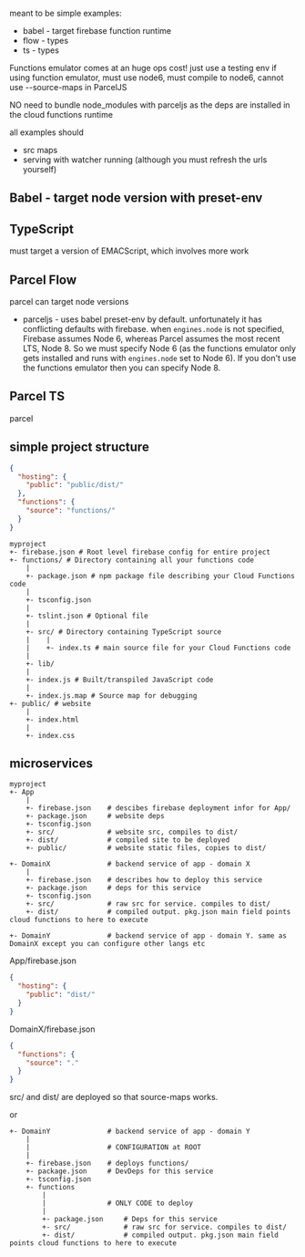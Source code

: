 meant to be simple examples:

- babel - target firebase function runtime
- flow - types
- ts - types

Functions emulator comes at an huge ops cost! just use a testing env
if using function emulator, must use node6, must compile to node6, cannot use --source-maps in ParcelJS

NO need to bundle node_modules with parceljs as the deps are installed in the cloud functions runtime

all examples should

- src maps
- serving with watcher running (although you must refresh the urls yourself)

## Babel - target node version with preset-env

## TypeScript

must target a version of EMACScript, which involves more work

## Parcel Flow

parcel can target node versions

- parceljs - uses babel preset-env by default. unfortunately it has conflicting defaults with firebase. when `engines.node` is not specified, Firebase assumes Node 6, whereas Parcel assumes the most recent LTS, Node 8. So we must specify Node 6 (as the functions emulator only gets installed and runs with `engines.node` set to Node 6). If you don't use the functions emulator then you can specify Node 8.

## Parcel TS

parcel

## simple project structure

```json
{
  "hosting": {
    "public": "public/dist/"
  },
  "functions": {
    "source": "functions/"
  }
}
```

```
myproject
+- firebase.json # Root level firebase config for entire project
+- functions/ # Directory containing all your functions code
    |
    +- package.json # npm package file describing your Cloud Functions code
    |
    +- tsconfig.json
    |
    +- tslint.json # Optional file
    |
    +- src/ # Directory containing TypeScript source
    |    |
    |    +- index.ts # main source file for your Cloud Functions code
    |
    +- lib/
    |
    +- index.js # Built/transpiled JavaScript code
    |
    +- index.js.map # Source map for debugging
+- public/ # website
    |
    +- index.html
    |
    +- index.css
```

## microservices

```
myproject
+- App
    |
    +- firebase.json    # descibes firebase deployment infor for App/
    +- package.json     # website deps
    +- tsconfig.json
    +- src/             # website src, compiles to dist/
    +- dist/            # compiled site to be deployed
    +- public/          # website static files, copies to dist/

+- DomainX              # backend service of app - domain X
    |
    +- firebase.json    # describes how to deploy this service
    +- package.json     # deps for this service
    +- tsconfig.json
    +- src/             # raw src for service. compiles to dist/
    +- dist/            # compiled output. pkg.json main field points cloud functions to here to execute

+- DomainY              # backend service of app - domain Y. same as DomainX except you can configure other langs etc
```

App/firebase.json

```json
{
  "hosting": {
    "public": "dist/"
  }
}
```

DomainX/firebase.json

```json
{
  "functions": {
    "source": "."
  }
}
```

src/ and dist/ are deployed so that source-maps works.

or

```
+- DomainY              # backend service of app - domain Y
    |
    |                   # CONFIGURATION at ROOT
    |
    +- firebase.json    # deploys functions/
    +- package.json     # DevDeps for this service
    +- tsconfig.json
    +- functions
        |
        |               # ONLY CODE to deploy
        |
        +- package.json     # Deps for this service
        +- src/             # raw src for service. compiles to dist/
        +- dist/            # compiled output. pkg.json main field points cloud functions to here to execute
```
